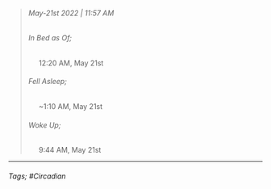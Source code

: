 >###### May-21st 2022 | 11:57 AM
>###### In Bed as Of;
> $\quad$ 12:20 AM, May 21st
>###### Fell Asleep;
> $\quad$ ~1:10 AM, May 21st
>###### Woke Up;
> $\quad$ 9:44 AM, May 21st
> <br>

--- 

###### Tags; #Circadian